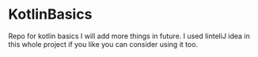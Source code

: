 # KotlinBasics
Repo for kotlin basics
I  will add more things in future. I used IinteliJ idea in this whole project if you like you can consider using it too.
